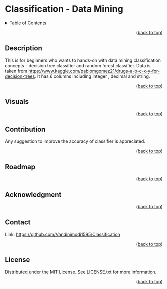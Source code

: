 

# Classification - Data Mining

<div id="top"></div>

<!-- TABLE OF CONTENTS -->
<details>
  <summary>Table of Contents</summary>
  <ol>
    <li>
      <a href="#description">Description</a>
    </li>
    <li><a href="#visuals">Visuals</a></li>
    <li><a href="#contribution">Contribution</a></li>
    <li><a href="#roadmap">Roadmap</a></li>
    <li><a href="#acknowledgment">Acknowledgment</a></li>
    <li><a href="#contacts">Contacts</a></li>
    <li><a href="#license">License</a></li>
  </ol>
</details>


<p align="right">(<a href="#top">back to top</a>)</p>

## Description
This is for beginners who wants to hands-on with data mining classification concepts - decision tree classifier and random forest classifier. Data is taken from https://www.kaggle.com/pablomgomez21/drugs-a-b-c-x-y-for-decision-trees. It has 6 columns including integer , decimal and string.

<p align="right">(<a href="#top">back to top</a>)</p>


## Visuals

<p align="right">(<a href="#top">back to top</a>)</p>

## Contribution
Any suggestion to improve the accuracy of classifier is appreciated.

<p align="right">(<a href="#top">back to top</a>)</p>


## Roadmap

<p align="right">(<a href="#top">back to top</a>)</p>

## Acknowledgment

<p align="right">(<a href="#top">back to top</a>)</p>


## Contact

Link: https://github.com/Vandinimodi1595/Classification

<p align="right">(<a href="#top">back to top</a>)</p>

## License
Distributed under the MIT License. See LICENSE.txt for more information.

<p align="right">(<a href="#top">back to top</a>)</p>
